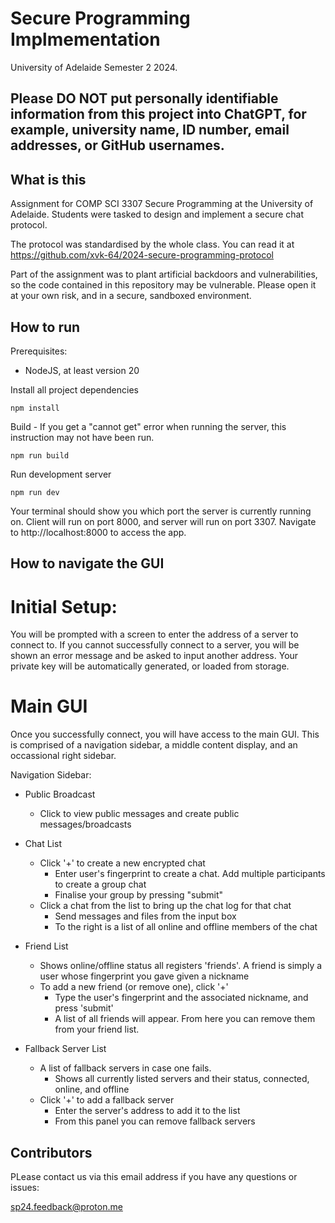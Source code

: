 # Secure Programming Implmementation

University of Adelaide Semester 2 2024.

## Please DO NOT put personally identifiable information from this project into ChatGPT, for example, university name, ID number, email addresses, or GitHub usernames. 

## What is this
Assignment for COMP SCI 3307 Secure Programming at the University of Adelaide.
Students were tasked to design and implement a secure chat protocol.

The protocol was standardised by the whole class. You can read it at https://github.com/xvk-64/2024-secure-programming-protocol

Part of the assignment was to plant artificial backdoors and vulnerabilities, so the
code contained in this repository may be vulnerable. Please open it at your own risk, and in a secure, sandboxed environment. 

## How to run
Prerequisites:
- NodeJS, at least version 20

Install all project dependencies
```shell
npm install
```

Build - If you get a "cannot get" error when running the server, this instruction may not have been run.
``` shell
npm run build
```

Run development server
```shell
npm run dev
```

Your terminal should show you which port the server is currently running on. Client will run on port 8000, and server will run on port 3307. Navigate to http://localhost:8000 to access the app.

## How to navigate the GUI

# Initial Setup:

You will be prompted with a screen to enter the address of a server to connect to. 
If you cannot successfully connect to a server, you will be shown an error message and be asked to input another address. Your private key will be automatically generated, or loaded from storage. 

# Main GUI
Once you successfully connect, you will have access to the main GUI.
This is comprised of a navigation sidebar, a middle content display, and an occassional right sidebar. 

Navigation Sidebar:

- Public Broadcast
    - Click to view public messages and create public messages/broadcasts

- Chat List
    - Click '+' to create a new encrypted chat
        - Enter user's fingerprint to create a chat. Add multiple participants to create a group chat
        - Finalise your group by pressing "submit"
    - Click a chat from the list to bring up the chat log for that chat
        - Send messages and files from the input box
        - To the right is a list of all online and offline members of the chat

- Friend List
    - Shows online/offline status all registers 'friends'. A friend is simply a user whose fingerprint you gave given a nickname
    - To add a new friend (or remove one), click '+'
        - Type the user's fingerprint and the associated nickname, and press 'submit'
        - A list of all friends will appear. From here you can remove them from your friend list. 

- Fallback Server List
    - A list of fallback servers in case one fails.
        - Shows all currently listed servers and their status, connected, online, and offline
    - Click '+' to add a fallback server
        - Enter the server's address to add it to the list
        - From this panel you can remove fallback servers
    

## Contributors
PLease contact us via this email address if you have any questions or issues:

sp24.feedback@proton.me